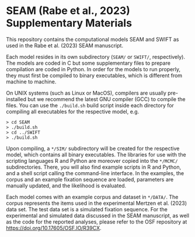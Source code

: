 # SEAM (Rabe et al., 2023) Supplementary Materials

This repository contains the computational models SEAM and SWIFT as used in the Rabe et al. (2023) SEAM manuscript.

Each model resides in its own subdirectory (`SEAM/` or `SWIFT/`, respectively). The models are coded in C but some supplementary files to prepare compilation are coded in Python. In order for the models to run properly, they must first be compiled to binary executables, which is different from machine to machine.

On UNIX systems (such as Linux or MacOS), compilers are usually pre-installed but we recommend the latest GNU compiler (GCC) to compile the files. You can use the `./build.sh` build script inside each directory for compiling all executables for the respective model, e.g.

```
> cd SEAM
> ./build.sh
> cd ../SWIFT
> ./build.sh
```

Upon compiling, a `*/SIM/` subdirectory will be created for the respective model, which contains all binary executables. The libraries for use with the scripting languages R and Python are moreover copied into the `*/MCMC/` subdirectories. There, you will also find example scripts in R and Python, and a shell script calling the command-line interface. In the examples, the corpus and an example fixation sequence are loaded, parameters are manually updated, and the likelihood is evaluated.

Each model comes with an example corpus and dataset in `*/DATA/`. The corpus represents the items used in the experimental Mertzen et al. (2023) data set. The test data set is a simulated fixation sequence. For the experimental and simulated data discussed in the SEAM manuscript, as well as the code for the reported analyses, please refer to the OSF repository at https://doi.org/10.17605/OSF.IO/R39CX.
